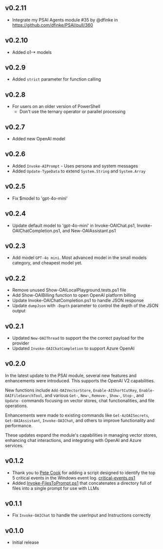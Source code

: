## v0.2.11

* Integrate my PSAI Agents module #35 by @dfinke in https://github.com/dfinke/PSAI/pull/360

## v0.2.10

- Added o1-* models

## v0.2.9

- Added `strict` parameter for function calling

## v0.2.8

- For users on an older version of PowerShell
    - Don't use the ternary operator or parallel processing

## v0.2.7

- Added new OpenAI model

## v0.2.6

- Added `Invoke-AIPrompt` - Uses persona and system messages 
- Added `Update-TypeData` to extend `System.String` and `System.Array`

## v0.2.5

- Fix $model to 'gpt-4o-mini'

## v0.2.4

- Update default model to 'gpt-4o-mini' in Invoke-OAIChat.ps1, Invoke-OAIChatCompletion.ps1, and New-OAIAssistant.ps1

## v0.2.3

- Add model `GPT-4o mini`. Most advanced model in the small models category, and cheapest model yet.

## v0.2.2

- Remove unused Show-OAILocalPlayground.tests.ps1 file
- Add Show-OAIBilling function to open OpenAI platform billing
- Update Invoke-OAIChatCompletion.ps1 to handle JSON response
- Update `dumpJson` with `-Depth` parameter to control the depth of the JSON output

## v0.2.1

- Updated `New-OAIThread` to support the the correct payload for the provider
- Updated `Invoke-OAIChatCompletion` to support Azure OpenAI

## v0.2.0

In the latest update to the PSAI module, several new features and enhancements were introduced. This supports the OpenAI V2 capabilities. 

New functions include `Add-OAIVectorStore`, `Enable-AIShortCutKey`, `Enable-OAIFileSearchTool`, and various `Get-`, `New-`, `Remove-`, `Show-`, `Stop-`, and `Update-` commands focusing on vector stores, chat functionalities, and file operations. 

Enhancements were made to existing commands like `Get-AzOAISecrets`, `Get-OAIAssistant`, `Invoke-OAIChat`, and others to improve functionality and performance.

These updates expand the module's capabilities in managing vector stores, enhancing chat interactions, and integrating with OpenAI and Azure services.

## v0.1.2

- Thank you to [Pete Cook](https://github.com/Blindpete) for adding a script designed to identify the top 5 critical events in the Windows event log. [critical-events.ps1](examples/Review-Critical-Events/critical-events.ps1)
- Added [Invoke-FilesToPrompt.ps1](Public/Invoke-FilesToPrompt.ps1) that concatenates a directory full of files into a single prompt for use with LLMs

## v0.1.1

- Fix `Invoke-OAIChat` to handle the userInput and Instructions correctly

## v0.1.0

- Initial release